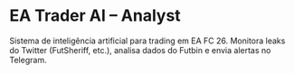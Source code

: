 # EA Trader AI – Analyst
Sistema de inteligência artificial para trading em EA FC 26.
Monitora leaks do Twitter (FutSheriff, etc.), analisa dados do Futbin e envia alertas no Telegram.
